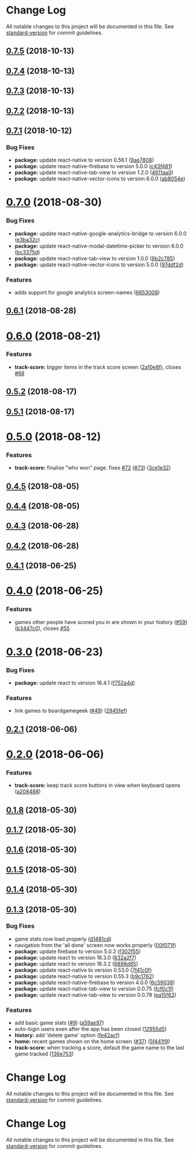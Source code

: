 # Change Log

All notable changes to this project will be documented in this file. See [standard-version](https://github.com/conventional-changelog/standard-version) for commit guidelines.

<a name="0.7.5"></a>
## [0.7.5](https://github.com/dwmkerr/gameboard/compare/v0.7.4...v0.7.5) (2018-10-13)



<a name="0.7.4"></a>
## [0.7.4](https://github.com/dwmkerr/gameboard/compare/v0.7.3...v0.7.4) (2018-10-13)



<a name="0.7.3"></a>
## [0.7.3](https://github.com/dwmkerr/gameboard/compare/v0.7.2...v0.7.3) (2018-10-13)



<a name="0.7.2"></a>
## [0.7.2](https://github.com/dwmkerr/gameboard/compare/v0.7.1...v0.7.2) (2018-10-13)



<a name="0.7.1"></a>
## [0.7.1](https://github.com/dwmkerr/gameboard/compare/v0.7.0...v0.7.1) (2018-10-12)


### Bug Fixes

* **package:** update react-native to version 0.56.1 ([9ae7808](https://github.com/dwmkerr/gameboard/commit/9ae7808))
* **package:** update react-native-firebase to version 5.0.0 ([c43f481](https://github.com/dwmkerr/gameboard/commit/c43f481))
* **package:** update react-native-tab-view to version 1.2.0 ([4611aa0](https://github.com/dwmkerr/gameboard/commit/4611aa0))
* **package:** update react-native-vector-icons to version 6.0.0 ([ab8054e](https://github.com/dwmkerr/gameboard/commit/ab8054e))



<a name="0.7.0"></a>
# [0.7.0](https://github.com/dwmkerr/gameboard/compare/v0.6.1...v0.7.0) (2018-08-30)


### Bug Fixes

* **package:** update react-native-google-analytics-bridge to version 6.0.0 ([e3ba32c](https://github.com/dwmkerr/gameboard/commit/e3ba32c))
* **package:** update react-native-modal-datetime-picker to version 6.0.0 ([bc3375d](https://github.com/dwmkerr/gameboard/commit/bc3375d))
* **package:** update react-native-tab-view to version 1.0.0 ([6b2c785](https://github.com/dwmkerr/gameboard/commit/6b2c785))
* **package:** update react-native-vector-icons to version 5.0.0 ([97ddf2d](https://github.com/dwmkerr/gameboard/commit/97ddf2d))


### Features

* adds support for google analytics screen-names ([6653008](https://github.com/dwmkerr/gameboard/commit/6653008))



<a name="0.6.1"></a>
## [0.6.1](https://github.com/dwmkerr/gameboard/compare/v0.6.0...v0.6.1) (2018-08-28)



<a name="0.6.0"></a>
# [0.6.0](https://github.com/dwmkerr/gameboard/compare/v0.5.2...v0.6.0) (2018-08-21)


### Features

* **track-score:** bigger items in the track score screen ([2a10e8f](https://github.com/dwmkerr/gameboard/commit/2a10e8f)), closes [#68](https://github.com/dwmkerr/gameboard/issues/68)



<a name="0.5.2"></a>
## [0.5.2](https://github.com/dwmkerr/gameboard/compare/v0.5.1...v0.5.2) (2018-08-17)



<a name="0.5.1"></a>
## [0.5.1](https://github.com/dwmkerr/gameboard/compare/v0.5.0...v0.5.1) (2018-08-17)



<a name="0.5.0"></a>
# [0.5.0](https://github.com/dwmkerr/gameboard/compare/v0.4.5...v0.5.0) (2018-08-12)


### Features

* **track-score:** finalise "who won" page. fixes [#72](https://github.com/dwmkerr/gameboard/issues/72) ([#73](https://github.com/dwmkerr/gameboard/issues/73)) ([3ce1e32](https://github.com/dwmkerr/gameboard/commit/3ce1e32))



<a name="0.4.5"></a>
## [0.4.5](https://github.com/dwmkerr/gameboard/compare/v0.4.4...v0.4.5) (2018-08-05)



<a name="0.4.4"></a>
## [0.4.4](https://github.com/dwmkerr/gameboard/compare/v0.4.3...v0.4.4) (2018-08-05)



<a name="0.4.3"></a>
## [0.4.3](https://github.com/dwmkerr/gameboard/compare/v0.4.2...v0.4.3) (2018-06-28)



<a name="0.4.2"></a>
## [0.4.2](https://github.com/dwmkerr/gameboard/compare/v0.4.1...v0.4.2) (2018-06-28)



<a name="0.4.1"></a>
## [0.4.1](https://github.com/dwmkerr/gameboard/compare/v0.4.0...v0.4.1) (2018-06-25)



<a name="0.4.0"></a>
# [0.4.0](https://github.com/dwmkerr/gameboard/compare/v0.3.0...v0.4.0) (2018-06-25)


### Features

* games other people have scored you in are shown in your history ([#59](https://github.com/dwmkerr/gameboard/issues/59)) ([b3447c0](https://github.com/dwmkerr/gameboard/commit/b3447c0)), closes [#55](https://github.com/dwmkerr/gameboard/issues/55)



<a name="0.3.0"></a>
# [0.3.0](https://github.com/dwmkerr/gameboard/compare/v0.2.1...v0.3.0) (2018-06-23)


### Bug Fixes

* **package:** update react to version 16.4.1 ([f752a4d](https://github.com/dwmkerr/gameboard/commit/f752a4d))


### Features

* link games to boardgamegeek ([#49](https://github.com/dwmkerr/gameboard/issues/49)) ([2945fef](https://github.com/dwmkerr/gameboard/commit/2945fef))



<a name="0.2.1"></a>
## [0.2.1](https://github.com/dwmkerr/gameboard/compare/v0.2.0...v0.2.1) (2018-06-06)



<a name="0.2.0"></a>
# [0.2.0](https://github.com/dwmkerr/gameboard/compare/v0.1.8...v0.2.0) (2018-06-06)


### Features

* **track-score:** keep track score buttons in view when keyboard opens ([a208488](https://github.com/dwmkerr/gameboard/commit/a208488))



<a name="0.1.8"></a>
## [0.1.8](https://github.com/dwmkerr/gameboard/compare/v0.1.7...v0.1.8) (2018-05-30)



<a name="0.1.7"></a>
## [0.1.7](https://github.com/dwmkerr/gameboard/compare/v0.1.6...v0.1.7) (2018-05-30)



<a name="0.1.6"></a>
## [0.1.6](https://github.com/dwmkerr/gameboard/compare/v0.1.5...v0.1.6) (2018-05-30)



<a name="0.1.5"></a>
## [0.1.5](https://github.com/dwmkerr/gameboard/compare/v0.1.4...v0.1.5) (2018-05-30)



<a name="0.1.4"></a>
## [0.1.4](https://github.com/dwmkerr/gameboard/compare/v0.1.3...v0.1.4) (2018-05-30)



<a name="0.1.3"></a>
## [0.1.3](https://github.com/dwmkerr/gameboard/compare/v0.1.2...v0.1.3) (2018-05-30)


### Bug Fixes

* game stats now load properly ([d1481cd](https://github.com/dwmkerr/gameboard/commit/d1481cd))
* navigation from the 'all done' screen now works properly ([00f071f](https://github.com/dwmkerr/gameboard/commit/00f071f))
* **package:** update firebase to version 5.0.2 ([f302f55](https://github.com/dwmkerr/gameboard/commit/f302f55))
* **package:** update react to version 16.3.0 ([832a2f7](https://github.com/dwmkerr/gameboard/commit/832a2f7))
* **package:** update react to version 16.3.2 ([6898d85](https://github.com/dwmkerr/gameboard/commit/6898d85))
* **package:** update react-native to version 0.53.0 ([7f41c0f](https://github.com/dwmkerr/gameboard/commit/7f41c0f))
* **package:** update react-native to version 0.55.3 ([b9c1762](https://github.com/dwmkerr/gameboard/commit/b9c1762))
* **package:** update react-native-firebase to version 4.0.0 ([6c59038](https://github.com/dwmkerr/gameboard/commit/6c59038))
* **package:** update react-native-tab-view to version 0.0.75 ([fcf0c1f](https://github.com/dwmkerr/gameboard/commit/fcf0c1f))
* **package:** update react-native-tab-view to version 0.0.78 ([ea15f62](https://github.com/dwmkerr/gameboard/commit/ea15f62))


### Features

* add basic game stats ([#9](https://github.com/dwmkerr/gameboard/issues/9)) ([a59ae97](https://github.com/dwmkerr/gameboard/commit/a59ae97))
* auto-login users even after the app has been closed ([12955d5](https://github.com/dwmkerr/gameboard/commit/12955d5))
* **history:** add 'delete game' option ([fe42acf](https://github.com/dwmkerr/gameboard/commit/fe42acf))
* **home:** recent games shown on the home screen ([#37](https://github.com/dwmkerr/gameboard/issues/37)) ([5f441f9](https://github.com/dwmkerr/gameboard/commit/5f441f9))
* **track-score:** when tracking a score, default the game name to the last game tracked ([136e753](https://github.com/dwmkerr/gameboard/commit/136e753))



# Change Log

All notable changes to this project will be documented in this file. See [standard-version](https://github.com/conventional-changelog/standard-version) for commit guidelines.

# Change Log

All notable changes to this project will be documented in this file. See [standard-version](https://github.com/conventional-changelog/standard-version) for commit guidelines.
